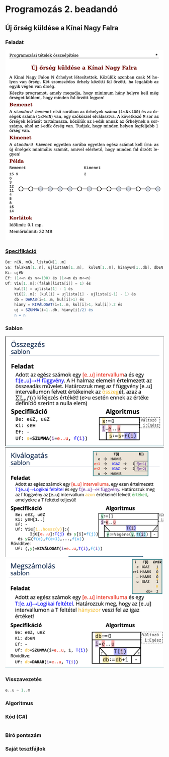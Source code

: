 # Programozás 2. beadandó
## Új őrség küldése a Kínai Nagy Falra
### Feladat
![Feladat](feladat.png)

### [Specifikáció](https://progalap.elte.hu/specifikacio/?data=H4sIAAAAAAAAE2VR206DQBD9lQlPbbKtLL1EN8WERmNMrSbW%2BiDwsBQat4XVCDyYpom%2B9Vf8jv5Jv8TZXbCoCTBnhnPOzOxurPw1WYilWPBCvEiLWeOEgTzsdrcEMhNSkRdcQZ92u1kYyBlnsOQpX9dFGRIoV394BGBdps38WXD5XhfiCCtxpNJATgRDA4MvlwxadORK2H%2FlIEcute22xqqaaZTh73Yg50g97D4ECk0P1tJz%2BXoUX4QhuEC1OJAAeiCfqmI1rUo6QI%2BE2s3RbtBSAtEUCCX4STpG3%2BgQR0i%2B8O69cUu4aiYCxuO8ydIngcTJ9eP%2B8%2Bbuynv4x65Ru%2BscdeUKRbOn%2BXTqGUEcVceKzBOn0UEiUVrEKpK8yC3mb6yYFxzvFyQDOkBSxuAMg96EgT8k0CNAHXyxd5%2FAgMApJhhoHy%2Fd3DgSbQL40MZj11%2F7d4UqWXVWKOzVtkPjTKt2fdVFUXFhpmYH36ntjBFgrqDGtqLGEQMHo96dKYFjmpkyLi55luC6iN6SvEwLi9FtuP0G%2BXr8NPACAAA%3D)

```groovy
Be: n∈N, m∈N, lista∈N[1..m]
Sa: falak∈N[1..n], ujlista∈N[1..m],  kul∈N[1..m], hiany∈N[1..db], db∈N
Ki: uj∈N
Ef: (1<=n és n<=100) és (1<=m és m<=n)
Uf: ∀i∈[1..m]:(falak[lista[i]] = 1) és
    kul[1] = ujlista[1] - 1 és
    ∀i∈[2..m]: (kul[i] = ujlista[i] - ujlista[i-1] - 1) és
    db = DARAB(i=1..m, kul[i]>1) és
    hiany = KIVÁLOGAT(i=1..m, kul[i]>1, kul[i]).2 és
    uj = SZUMMA(i=1..db, hiany[i]/2) és
    n = n
```

### Sablon
![SZUMMA sablon](szumma.png)
![KIVÁLOGATÁS sablon](kivalogat.png)
![DARAB](darab.png)


### Visszavezetés
```groovy
e..u ~ 1..m
```

### Algoritmus


### Kód (C#)
```cs

```

### Bíró pontszám


### Saját tesztfájlok